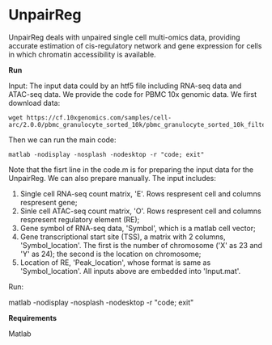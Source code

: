 # UnpairReg
UnpairReg deals with unpaired single cell multi-omics data, providing accurate estimation of cis-regulatory network and gene expression for cells in which chromatin accessibility is available.

**Run**

Input:
The input data could by an htf5 file including RNA-seq data and ATAC-seq data. We provide the code for PBMC 10x genomic data. We first download data:
```
wget https://cf.10xgenomics.com/samples/cell-arc/2.0.0/pbmc_granulocyte_sorted_10k/pbmc_granulocyte_sorted_10k_filtered_feature_bc_matrix.h5
```
Then we can run the main code:
```
matlab -nodisplay -nosplash -nodesktop -r "code; exit"
```
Note that the fisrt line in the code.m is for preparing the input data for the UnpairReg. We can also prepare manually. The input includes:
1. Single cell RNA-seq count matrix, 'E'. Rows respresent cell and columns respresent gene;
2. Sinle cell ATAC-seq count matrix, 'O'. Rows respresent cell and columns respresent regulatory element (RE); 
3. Gene symbol of RNA-seq data, 'Symbol', which is a matlab cell vector;
4. Gene transcriptional start site (TSS), a matrix with 2 columns, 'Symbol_location'. The first is the number of chromosome ('X' as 23 and 'Y' as 24); the second is the location on chromosome;
5.  Location of  RE, 'Peak_location', whose format is same as 'Symbol_location'.
All inputs above are embedded into 'Input.mat'.

Run:

matlab -nodisplay -nosplash -nodesktop -r "code; exit"

**Requirements**

Matlab
